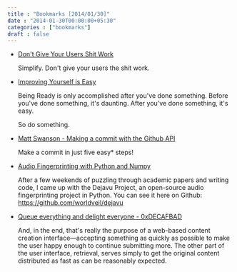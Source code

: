 ```yaml
---
title : "Bookmarks [2014/01/30]"
date : "2014-01-30T00:00:00+05:30"
categories : ["bookmarks"]
draft : false
---
```


-   [Don't Give Your Users Shit Work](http://zachholman.com/posts/shit-work/)

    Simplify. Don't give your users the shit work.

-   [Improving Yourself is Easy](http://zachholman.com/posts/improving-yourself-is-easy/)

    Being Ready is only accomplished after you've done something. Before
    you've done something, it's daunting. After you've done something,
    it's easy.

    So do something.

-   [Matt Swanson - Making a commit with the Github API](http://mdswanson.com/blog/2011/07/23/digging-around-the-github-api-take-2.html)

    Make a commit in just five easy\* steps!

-   [Audio Fingerprinting with Python and Numpy](http://willdrevo.com/fingerprinting-and-audio-recognition-with-python.html)

    After a few weekends of puzzling through academic papers and writing
    code, I came up with the Dejavu Project, an open-source audio
    fingerprinting project in Python. You can see it here on Github:
    <https://github.com/worldveil/dejavu>

-   [Queue everything and delight everyone - 0xDECAFBAD](http://decafbad.com/blog/2008/07/04/queue-everything-and-delight-everyone/)

    And, in the end, that's really the purpose of a web-based content
    creation interface—accepting something as quickly as possible to
    make the user happy enough to continue submitting more. The other
    part of the user interface, retrieval, serves simply to get the
    original content distributed as fast as can be reasonably expected.

